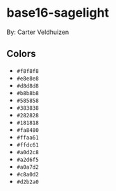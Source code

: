 # base16-sagelight

By: Carter Veldhuizen

## Colors

* `#f8f8f8`
* `#e8e8e8`
* `#d8d8d8`
* `#b8b8b8`
* `#585858`
* `#383838`
* `#282828`
* `#181818`
* `#fa8480`
* `#ffaa61`
* `#ffdc61`
* `#a0d2c8`
* `#a2d6f5`
* `#a0a7d2`
* `#c8a0d2`
* `#d2b2a0`
